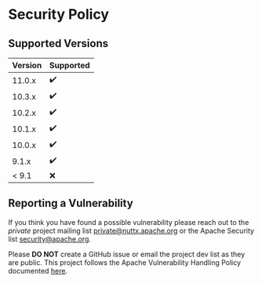 # Security Policy

## Supported Versions

| Version | Supported          |
| ------- | ------------------ |
| 11.0.x  | :heavy_check_mark: |
| 10.3.x  | :heavy_check_mark: |
| 10.2.x  | :heavy_check_mark: |
| 10.1.x  | :heavy_check_mark: |
| 10.0.x  | :heavy_check_mark: |
| 9.1.x   | :heavy_check_mark: |
| < 9.1   | :x:                |

## Reporting a Vulnerability

If you think you have found a possible vulnerability please reach out to the _private_ project mailing list
private@nuttx.apache.org or the Apache Security list security@apache.org.

Please **DO NOT** create a GitHub issue or email the project dev list as they are public.
This project follows the Apache Vulnerability Handling Policy documented [here](https://www.apache.org/security/committers.html#vulnerability-handling).
